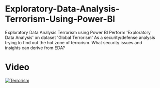 # Exploratory-Data-Analysis-Terrorism-Using-Power-BI
Exploratory Data Analysis Terrorism using Power BI Perform 'Exploratory Data Analysis' on dataset 'Global Terrorism' As a security/defense analysis trying to find out the hot zone of terrorism. What security issues and insights can derive from EDA?

# Video 
[![Terrorism](https://img.youtube.com/vi/AjITk2CB83E/1.jpg)](https://www.youtube.com/watch?v=AjITk2CB83E)


